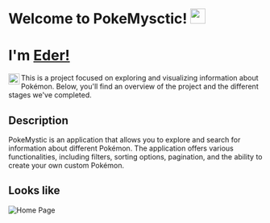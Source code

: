 # Welcome to PokeMysctic! <img src="https://media.tenor.com/74l5y1hUdtwAAAAj/pokemon.gif" width="30px">
# I'm [Eder!](https://github.com/EderFornero)

<a href="https://www.linkedin.com/in/eder-fornero/" target="_blank">
  <img align="left" alt="Victor's LinkdeIN" width="22px" src="https://cdn.jsdelivr.net/npm/simple-icons@v3/icons/linkedin.svg" />
</a>

This is a project focused on exploring and visualizing information about Pokémon. Below, you'll find an overview of the project and the different stages we've completed.

## Description

PokeMystic is an application that allows you to explore and search for information about different Pokémon. The application offers various functionalities, including filters, sorting options, pagination, and the ability to create your own custom Pokémon.

## Looks like

![Home Page]([![image.png](https://i.postimg.cc/YS84msGC/image.png)](https://postimg.cc/VSrsx4Wx))
